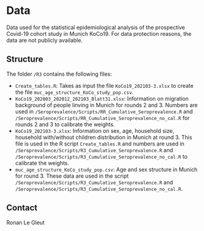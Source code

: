 # Data

Data used for the statistical epidemiological analysis of the prospective Covid-19 cohort study in Munich KoCo19. For data protection reasons, the data are not publicly available.

## Structure

The folder `/R3` contains the following files:

* `Create_tables.R`: Takes as input the file `KoCo19_202103-3.xlsx` to create the file `muc_age_structure_KoCo_study_pop.csv`.
* `KoCo19_202003_202012_202103_Blatt31.xlsx`: Information on migration background of people linving in Munich for rounds 2 and 3. Numbers are used in `/Seroprevalence/Scripts/RR_Cumulative_Seroprevalence.R` and `/Seroprevalence/Scripts/RR_Cumulative_Seroprevalence_no_cal.R` for rounds 2 and 3 to calibrate the weights.
* `KoCo19_202103-3.xlsx`: Information on sex, age, household size, household with/without children distribution in Munich at round 3. This file is used in the R script `Create_tables.R` and numbers are used in `/Seroprevalence/Scripts/R3_Cumulative_Seroprevalence.R` and `/Seroprevalence/Scripts/R3_Cumulative_Seroprevalence_no_cal.R` to calibrate the weights.
* `muc_age_structure_KoCo_study_pop.csv`: Age and sex structure in Munich for round 3. These data are used in the script `/Seroprevalence/Scripts/R3_Cumulative_Seroprevalence.R` and `/Seroprevalence/Scripts/R3_Cumulative_Seroprevalence_no_cal.R`.


## Contact

Ronan Le Gleut

